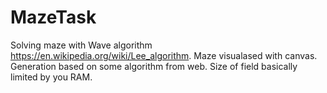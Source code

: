 # MazeTask

Solving maze with Wave algorithm https://en.wikipedia.org/wiki/Lee_algorithm.
Maze visualased with canvas. Generation based on some algorithm from web.
Size of field basically limited by you RAM.
